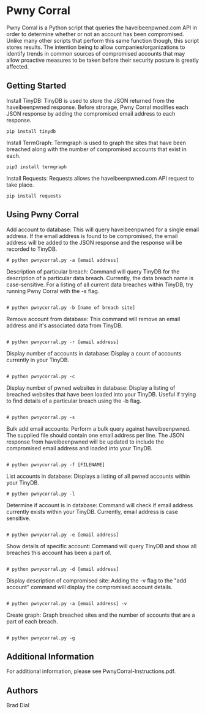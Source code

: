 # Pwny Corral
Pwny Corral is a Python script that queries the haveibeenpwned.com API in order to determine whether or not an account has been compromised.  Unlike many other scripts that perform this same function though, this script stores results.  The intention being to allow companies/organizations to identify trends in common sources of compromised accounts that may allow proactive measures to be taken before their security posture is greatly affected.

## Getting Started

Install TinyDB:  TinyDB is used to store the JSON returned from the haveibeenpwned response.  Before strorage, Pwny Corral modifies each JSON response by adding the compromised email address to each response.
```
pip install tinydb
```
Install TermGraph:  Termgraph is used to graph the sites that have been breached along with the number of compromised accounts that exist in each.

```
pip3 install termgraph
```
Install Requests:  Requests allows the haveibeenpwned.com API request to take place.

```
pip install requests
```

## Using Pwny Corral

Add account to database:  This will query haveibeenpwned for a single email address.  If the email address is found to be compromised, the email address will be added to the JSON response and the response will be recorded to TinyDB.  
```
# python pwnycorral.py -a [email address]
```

Description of particular breach:  Command will query TinyDB for the description of a particular data breach.  Currently, the data breach name is case-sensitive.  For a listing of all current data breaches within TinyDB, try running Pwny Corral with the -s flag.
```

# python pwnycorral.py -b [name of breach site]
```

Remove account from database:  This command will remove an email address and it's associated data from TinyDB.
```

# python pwnycorral.py -r [email address]
```

Display number of accounts in database:  Display a count of accounts currently in your TinyDB.
```

# python pwnycorral.py -c
```

Display number of pwned websites in database:  Display a listing of breached websites that have been loaded into your TinyDB.  Useful if trying to find details of a particular breach using the -b flag.
```

# python pwnycorral.py -s
```

Bulk add email accounts:  Perform a bulk query against haveibeenpwned.  The supplied file should contain one email address per line.  The JSON response from haveibeenpwned will be updated to include the compromised email address and loaded into your TinyDB.
```

# python pwnycorral.py -f [FILENAME]
```
List accounts in database:  Displays a listing of all pwned accounts within your TinyDB.
```
# python pwnycorral.py -l
```

Determine if account is in database:  Command will check if email address currently exists within your TinyDB.  Currently, email address is case sensitive.
```

# python pwnycorral.py -e [email address]
```

Show details of specific account:  Command will query TinyDB and show all breaches this account has been a part of.
```

# python pwnycorral.py -d [email address]
```

Display description of compromised site:  Adding the -v flag to the "add account" command will display the compromised account details.
```

# python pwnycorral.py -a [email address] -v
```
Create graph:  Graph breached sites and the number of accounts that are a part of each breach.
```

# python pwnycorral.py -g
```
## Additional Information

For additional information, please see PwnyCorral-Instructions.pdf.

## Authors
Brad Dial

